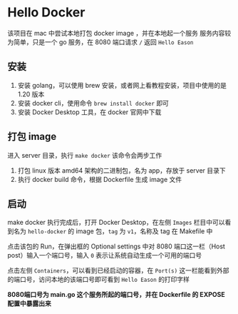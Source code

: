 # Hello Docker

该项目在 mac 中尝试本地打包 docker image ，并在本地起一个服务
服务内容较为简单，只是一个 go 服务，在 8080 端口请求 `/` 返回 `Hello Eason`

## 安装

1. 安装 golang，可以使用 brew 安装，或者网上看教程安装，项目中使用的是 1.20 版本
2. 安装 docker cli，使用命令 `brew install docker` 即可
3. 安装 Docker Desktop 工具，在 docker 官网中下载

## 打包 image

进入 server 目录，执行 `make docker`
该命令会两步工作

1. 打包 linux 版本 amd64 架构的二进制包，名为 app，存放于 server 目录下
2. 执行 docker build 命令，根据 Dockerfile 生成 image 文件

## 启动

make docker 执行完成后，打开 Docker Desktop，在左侧 `Images` 栏目中可以看到名为 `hello-docker` 的 image 包，`tag` 为 `v1`，名称及 tag 在 Makefile 中

点击该包的 Run，在弹出框的 Optional settings 中对 8080 端口这一栏（Host post）输入一个端口号，输入 `0` 表示让系统自动生成一个可用的端口号

点击左侧 `Containers`，可以看到已经启动的容器，在 `Port(s)` 这一栏能看到外部的端口号，访问本地的该端口号即可看到 `Hello Eason` 的打印字样

**8080端口号为 main.go 这个服务所起的端口号，并在 Dockerfile 的 EXPOSE 配置中暴露出来**

